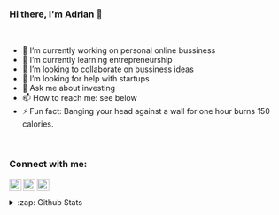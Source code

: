 ### Hi there, I'm Adrian 👋

<!--
**adrian-marcu/adrian-marcu** is a ✨ _special_ ✨ repository because its `README.md` (this file) appears on your GitHub profile.
-->

<br />

- 🔭 I’m currently working on personal online bussiness
- 🌱 I’m currently learning entrepreneurship
- 👯 I’m looking to collaborate on bussiness ideas
- 🤔 I’m looking for help with startups
- 💬 Ask me about investing
- 📫 How to reach me: see below 
- ⚡ Fun fact: Banging your head against a wall for one hour burns 150 calories.

<br />

### Connect with me:

[<img align="left" alt="Adrian Marcu | LinkedIn" width="22px" src="https://cdn.jsdelivr.net/npm/simple-icons@v3/icons/linkedin.svg" />][linkedin]
[<img align="left" alt="Adrian Marcu  | Facebook" width="22px" src="https://cdn.jsdelivr.net/npm/simple-icons@v3/icons/facebook.svg" />][facebook]
[<img align="left" alt="Adrian Marcu  | Instagram" width="22px" src="https://cdn.jsdelivr.net/npm/simple-icons@v3/icons/instagram.svg" />][instagram]

[instagram]: https://instagram.com/adriann.mark
[facebook]: https://www.facebook.com/adrian.mark.9
[linkedin]: https://www.linkedin.com/in/adrian-marcu-9582b7b7/

<br />
<br />

<details>
  <summary>:zap: Github Stats</summary>
  <img align="left" alt="codeSTACKr's Github Stats" src="https://github-readme-stats.codestackr.vercel.app/api?username=adrian-marcu&show_icons=true&hide_border=true" />
</details>
